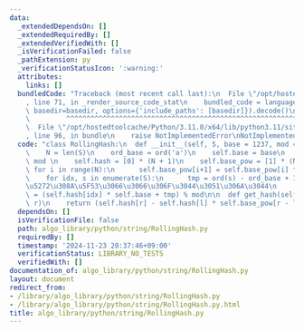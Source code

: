 ```yaml
---
data:
  _extendedDependsOn: []
  _extendedRequiredBy: []
  _extendedVerifiedWith: []
  _isVerificationFailed: false
  _pathExtension: py
  _verificationStatusIcon: ':warning:'
  attributes:
    links: []
  bundledCode: "Traceback (most recent call last):\n  File \"/opt/hostedtoolcache/Python/3.11.0/x64/lib/python3.11/site-packages/onlinejudge_verify/documentation/build.py\"\
    , line 71, in _render_source_code_stat\n    bundled_code = language.bundle(stat.path,\
    \ basedir=basedir, options={'include_paths': [basedir]}).decode()\n          \
    \         ^^^^^^^^^^^^^^^^^^^^^^^^^^^^^^^^^^^^^^^^^^^^^^^^^^^^^^^^^^^^^^^^^^^^^^^^^^^^^^^^^\n\
    \  File \"/opt/hostedtoolcache/Python/3.11.0/x64/lib/python3.11/site-packages/onlinejudge_verify/languages/python.py\"\
    , line 96, in bundle\n    raise NotImplementedError\nNotImplementedError\n"
  code: "class RollingHash:\n  def __init__(self, S, base = 1237, mod = (1<<61)-1):\n\
    \    N = len(S)\n    ord_base = ord('a')\n    self.base = base\n    self.mod =\
    \ mod \n    self.hash = [0] * (N + 1)\n    self.base_pow = [1] * (N + 1)\n   \
    \ for i in range(N):\n      self.base_pow[i+1] = self.base_pow[i] * base % mod\n\
    \    for idx, s in enumerate(S):\n      tmp = ord(s) - ord_base + 1 # 0 \u3092\
    \u5272\u308A\u5F53\u3066\u3066\u306F\u3044\u3051\u306A\u3044\n      self.hash[idx+1]\
    \ = (self.hash[idx] * self.base + tmp) % mod\n\n  def get_hash(self, l, r): #[l,\
    \ r)\n    return (self.hash[r] - self.hash[l] * self.base_pow[r - l]) % self.mod"
  dependsOn: []
  isVerificationFile: false
  path: algo_library/python/string/RollingHash.py
  requiredBy: []
  timestamp: '2024-11-23 20:37:46+09:00'
  verificationStatus: LIBRARY_NO_TESTS
  verifiedWith: []
documentation_of: algo_library/python/string/RollingHash.py
layout: document
redirect_from:
- /library/algo_library/python/string/RollingHash.py
- /library/algo_library/python/string/RollingHash.py.html
title: algo_library/python/string/RollingHash.py
---
```

